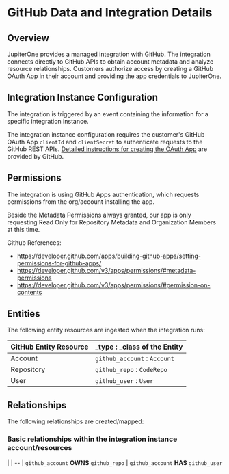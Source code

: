 # GitHub Data and Integration Details

## Overview

JupiterOne provides a managed integration with GitHub. The integration connects
directly to GitHub APIs to obtain account metadata and analyze resource
relationships. Customers authorize access by creating a GitHub OAuth App in
their account and providing the app credentials to JupiterOne.

## Integration Instance Configuration

The integration is triggered by an event containing the information for a
specific integration instance.

The integration instance configuration requires the customer's GitHub OAuth App
`clientId` and `clientSecret` to authenticate requests to the GitHub REST APIs.
[Detailed instructions for creating the OAuth App][1] are provided by GitHub.

[1]: https://developer.github.com/apps/building-oauth-apps/creating-an-oauth-app/

## Permissions

The integration is using GitHub Apps authentication, which requests permissions
from the org/account installing the app.

Beside the Metadata Permissions always granted, our app is only requesting Read
Only for Repository Metadata and Organization Members at this time.

Github References:

* <https://developer.github.com/apps/building-github-apps/setting-permissions-for-github-apps/>
* <https://developer.github.com/v3/apps/permissions/#metadata-permissions>
* <https://developer.github.com/v3/apps/permissions/#permission-on-contents>

## Entities

The following entity resources are ingested when the integration runs:

| GitHub Entity Resource | _type : _class of the Entity
| -----------            | -----------
| Account                | `github_account` : `Account`
| Repository             | `github_repo`    : `CodeRepo`
| User                   | `github_user`    : `User`

## Relationships

The following relationships are created/mapped:

### Basic relationships within the integration instance account/resources

|
| --
| `github_account` **OWNS** `github_repo`
| `github_account` **HAS** `github_user`